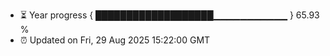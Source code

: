 - ⏳ Year progress { ███████████████████▁▁▁▁▁▁▁▁▁▁▁ } 65.93 %
- ⏰ Updated on Fri, 29 Aug 2025 15:22:00 GMT

